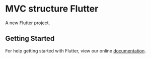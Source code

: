 # MVC structure Flutter

A new Flutter project.

## Getting Started

For help getting started with Flutter, view our online
[documentation](https://flutter.io/).
